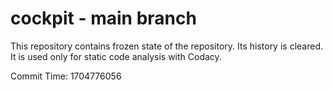 # cockpit - main branch

This repository contains frozen state of the repository.
Its history is cleared. It is used only for static code
analysis with Codacy.

Commit Time: 1704776056